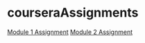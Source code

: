 # courseraAssignments

[Module 1 Assignment](https://leohon.github.io/courseraAssignments/mod1Solution/)
[Module 2 Assignment](https://leohon.github.io/courseraAssignments/mod2Solution/)